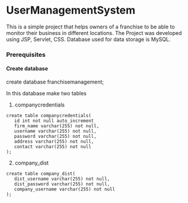 # UserManagementSystem
This is a simple project that helps owners of a franchise to be able to monitor their business in different locations. 
The Project was developed using JSP, Servlet, CSS.
Database used for data storage is MySQL.

### Prerequisites
#### Create database<br>
 create database franchisemanagement;

In this database make two tables<br>
1. companycredentials<br>
 ```
 create table companycredentials(
    id int not null auto_increment
    firm_name varchar(255) not null,
    username varchar(255) not null,
    password varchar(255) not null,
    address varchar(255) not null,
    contact varchar(255) not null
 );
 ```
 2. company_dist<br>
 ```
 create table company_dist(
    dist_username varchar(255) not null,
    dist_password varchar(255) not null,
    company_username varchar(255) not null
 );
 ```
